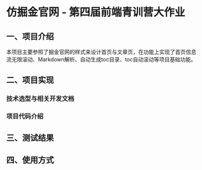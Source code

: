 # 仿掘金官网 - 第四届前端青训营大作业
## 一、项目介绍
本项目主要参照了掘金官网的样式来设计首页与文章页，在功能上实现了首页信息流无限滚动、Markdown解析、自动生成toc目录、toc自动滚动等项目基础功能。
## 二、项目实现
### 技术选型与相关开发文档
### 项目代码介绍
## 三、测试结果
## 四、使用方式
